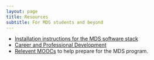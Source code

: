 ```yaml
---
layout: page
title: Resources
subtitle: For MDS students and beyond
---
```


- [Installation instructions for the MDS software stack](/resources_pages/installation_instructions)
- [Career and Professional Development](/resources_pages/CareerandIndustryResources)
- [Relevent MOOCs](/resources_pages/prep_moocs) to help prepare for the MDS program.
